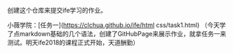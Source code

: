创建这个仓库来提交ife学习的作业。  

小薇学院：[任务一](https://clchua.github.io/ife/html css/task1.html)
（今天学了点markdown基础的几个语法，创建了GitHubPage来展示作业，就拿任务一来测试。明天ife2018的课程正式开始，天道酬勤）

